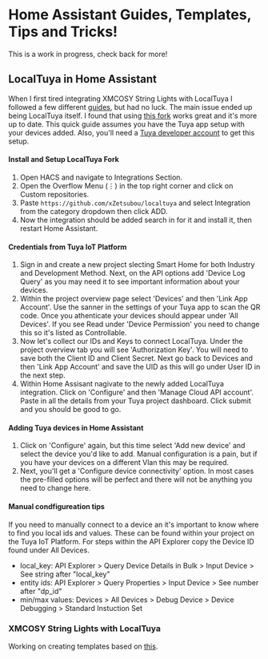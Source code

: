 # Home Assistant Guides, Templates, Tips and Tricks!
This is a work in progress, check back for more!

## LocalTuya in Home Assistant
When I first tired integrating XMCOSY String Lights with LocalTuya I followed a few different [guides](https://thehelpfulidiot.com/integrating-xmcosy-outdoor-string-lights-with-home-assistant-locally), but had no luck. The main issue ended up being LocalTuya itself. I found that using [this fork](https://github.com/xZetsubou/localtuya) works great and it's more up to date. This quick guide assumes you have the Tuya app setup with your devices added. Also, you'll need a [Tuya developer account](https://platform.tuya.com/) to get this setup.

#### Install and Setup LocalTuya Fork
1. Open HACS and navigate to Integrations Section.
2. Open the Overflow Menu (⋮) in the top right corner and click on Custom repositories.
3. Paste ```https://github.com/xZetsubou/localtuya``` and select Integration from the category dropdown then click ADD.
4. Now the integration should be added search in for it and install it, then restart Home Assistant.

#### Credentials from Tuya IoT Platform
1. Sign in and create a new project slecting Smart Home for both Industry and Development Method. Next, on the API options add 'Device Log Query' as you may need it to see important information about your devices.
2. Within the project overview page select 'Devices' and then 'Link App Account'. Use the sanner in the settings of your Tuya app to scan the QR code. Once you athenticate your devices should appear under 'All Devices'. If you see Read under 'Device Permission' you need to change this so it's listed as Controllable.
3. Now let's collect our IDs and Keys to connect LocalTuya. Under the project overview tab you will see 'Authorization Key'. You will need to save both the Client ID and Client Secret. Next go back to Devices and then 'Link App Account' and save the UID as this will go under User ID in the next step.
4. Within Home Assisant nagivate to the newly added LocalTuya integration. Click on 'Configure' and then 'Manage Cloud API account'. Paste in all the details from your Tuya project dashboard. Click submit and you should be good to go.

#### Adding Tuya devices in Home Assistant
1. Click on 'Configure' again, but this time select 'Add new device' and select the device you'd like to add. Manual configuration is a pain, but if you have your devices on a different Vlan this may be required.
2. Next, you'll get a 'Configure device connectivity' option. In most cases the pre-filled options will be perfect and there will not be anything you need to change here.
#### Manual condfigureation tips
If you need to manually connect to a device an it's important to know where to find you local ids and values. These can be found within your project on the Tuya IoT Platform. For steps within the API Explorer copy the Device ID found under All Devices.
* local_key: API Explorer > Query Device Details in Bulk > Input Device > See string after "local_key"
* entity ids: API Explorer > Query Properties > Input Device > See number after "dp_id"
* min/max values: Devices > All Devices > Debug Device > Device Debugging > Standard Instuction Set

### XMCOSY String Lights with LocalTuya

Working on creating templates based on [this](https://www.reddit.com/r/homeassistant/comments/1dt1ngp/tuya_scenes_in_home_assistant_for_rgbcw_light/).
